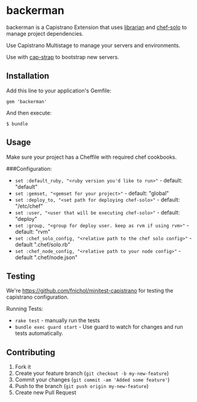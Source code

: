 # backerman

  backerman is a Capistrano Extension that uses [librarian](https://github.com/applicationsonline/librarian.git "chef-librarian") and
[chef-solo](https://github.com/opscode/chef "chef") to manage project dependencies.

Use Capistrano Multistage to manage your servers and environments.

Use with [cap-strap](https://github.com/substantial/cap-strap "cap-strap") to bootstrap new servers.

## Installation

Add this line to your application's Gemfile:

    gem 'backerman'

And then execute:

    $ bundle

## Usage
  Make sure your project has a Cheffile with required chef cookbooks.

###Configuration:

* `set :default_ruby, "<ruby version you'd like to run>"` - default: "default"
* `set :gemset, "<gemset for your project>"` - default: "global"
* `set :deploy_to, "<set path for deploying chef-solo>"` - default: "/etc/chef"
* `set :user, "<user that will be executing chef-solo>"` - default: "deploy"
* `set :group, "<group for deploy user. keep as rvm if using rvm>"` - default: "rvm"
* `set :chef_solo_config, "<relative path to the chef solo config>"` - default ".chef/solo.rb"
* `set :chef_node_config, "<relative path to your node config>"` - default ".chef/node.json"

## Testing

 We're https://github.com/fnichol/minitest-capistrano for testing the capistrano
configuration.

Running Tests:

* `rake test` - manually run the tests
* `bundle exec guard start` - Use guard to watch for changes and run tests automatically.

## Contributing

1. Fork it
2. Create your feature branch (`git checkout -b my-new-feature`)
3. Commit your changes (`git commit -am 'Added some feature'`)
4. Push to the branch (`git push origin my-new-feature`)
5. Create new Pull Request
